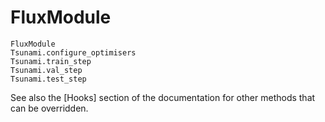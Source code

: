 # FluxModule

```@docs
FluxModule
Tsunami.configure_optimisers
Tsunami.train_step
Tsunami.val_step
Tsunami.test_step
```

See also the [Hooks] section of the documentation for other methods that can be overridden.
